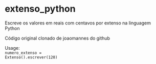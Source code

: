 # extenso_python
Escreve os valores em reais com centavos por extenso na linguagem Python

Código original clonado de joaomannes do github

Usage: <br />
<code>numero_extenso = Extenso().escrever(120)</code>
